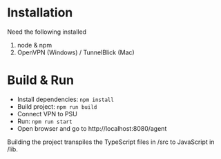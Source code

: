 # Installation
Need the following installed
1. node & npm
1. OpenVPN (Windows) / TunnelBlick (Mac)
# Build & Run
* Install dependencies: `npm install`
* Build project: `npm run build`
* Connect VPN to PSU
* Run: `npm run start`
* Open browser and go to http://localhost:8080/agent

Building the project transpiles the TypeScript files in /src to JavaScript in /lib.
